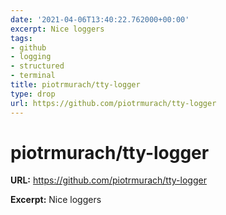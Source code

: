 ```yaml
---
date: '2021-04-06T13:40:22.762000+00:00'
excerpt: Nice loggers
tags:
- github
- logging
- structured
- terminal
title: piotrmurach/tty-logger
type: drop
url: https://github.com/piotrmurach/tty-logger
---
```


# piotrmurach/tty-logger

**URL:** https://github.com/piotrmurach/tty-logger

**Excerpt:** Nice loggers
